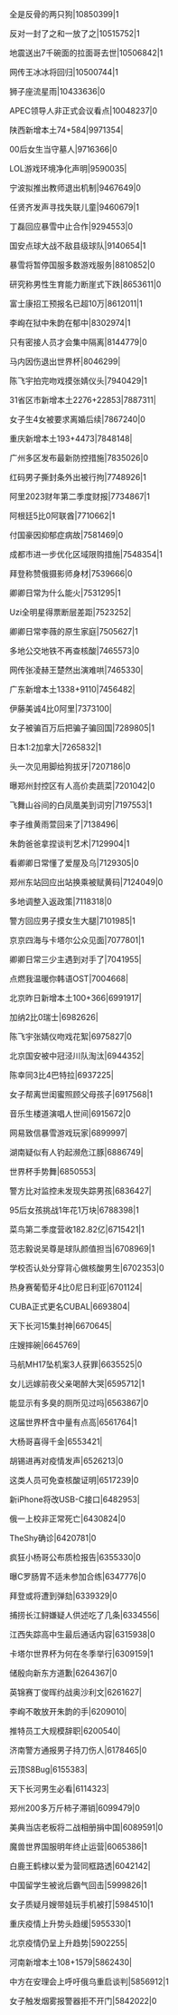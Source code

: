全是反骨的两只狗|10850399|1

反对一封了之和一放了之|10515752|1

地震送出7千碗面的拉面哥去世|10506842|1

网传王冰冰将回归|10500744|1

狮子座流星雨|10433636|0

APEC领导人非正式会议看点|10048237|0

陕西新增本土74+584|9971354|

00后女生当守墓人|9716366|0

LOL游戏环境净化声明|9590035|

宁波拟推出教师退出机制|9467649|0

任贤齐发声寻找失联儿童|9460679|1

丁磊回应暴雪中止合作|9294553|0

国安点球大战不敌县级球队|9140654|1

暴雪将暂停国服多数游戏服务|8810852|0

研究称男性生育能力断崖式下跌|8653611|0

富士康招工预报名已超10万|8612011|1

李峋在狱中朱韵在郁中|8302974|1

只有密接人员才会集中隔离|8144779|0

马内因伤退出世界杯|8046299|

陈飞宇拍完吻戏摸张婧仪头|7940429|1

31省区市新增本土2276+22853|7887311|

女子生4女被要求离婚后续|7867240|0

重庆新增本土193+4473|7848148|

广州多区发布最新防控措施|7835026|0

红码男子撕封条外出被行拘|7748926|1

阿里2023财年第二季度财报|7734867|1

阿根廷5比0阿联酋|7710662|1

付国豪因抑郁症病故|7581469|0

成都市进一步优化区域限购措施|7548354|1

拜登称赞俄摄影师身材|7539666|0

卿卿日常为什么能火|7531295|1

Uzi全明星得票断层差距|7523252|

卿卿日常李薇的原生家庭|7505627|1

多地公交地铁不再查核酸|7465573|0

网传张凌赫王楚然出演难哄|7465330|

广东新增本土1338+9110|7456482|

伊藤美诚4比0阿里|7373100|

女子被骗百万后把骗子骗回国|7289805|1

日本1:2加拿大|7265832|1

头一次见用脚给狗拔牙|7207186|0

曝郑州封控区有人高价卖蔬菜|7201042|0

飞舞山谷间的白凤凰美到词穷|7197553|1

李子维黄雨萱回来了|7138496|

朱韵爸爸拿捏谈判艺术|7129904|1

看卿卿日常懂了爱屋及乌|7129305|0

郑州东站回应出站换乘被赋黄码|7124049|0

多地调整入返政策|7118318|0

警方回应男子摸女生大腿|7101985|1

京京四海与卡塔尔公众见面|7077801|1

卿卿日常三少主遇到对手了|7041955|

点燃我温暖你韩语OST|7004668|

北京昨日新增本土100+366|6991917|

加纳2比0瑞士|6982626|

陈飞宇张婧仪吻戏花絮|6975827|0

北京国安被中冠泾川队淘汰|6944352|

陈幸同3比4巴特拉|6937225|

女子帮离世闺蜜照顾父母孩子|6917568|1

音乐生楼道演唱人世间|6915672|0

网易致信暴雪游戏玩家|6899997|

湖南疑似有人钓起濒危江豚|6886749|

世界杯手势舞|6850553|

警方比对监控未发现失踪男孩|6836427|

95后女孩挑战1年花1万块|6788398|1

菜鸟第二季度营收182.82亿|6715421|1

范志毅说吴尊是球队颜值担当|6708969|1

学校否认处分穿背心做核酸男生|6702353|0

热身赛葡萄牙4比0尼日利亚|6701124|

CUBA正式更名CUBAL|6693804|

天下长河15集封神|6670645|

庄嫂摔碗|6645769|

马航MH17坠机案3人获罪|6635525|0

女儿远嫁前夜父亲喝醉大哭|6595712|1

能显示有多臭的厕所见过吗|6563867|0

这届世界杯含中量有点高|6561764|1

大杨哥喜得千金|6553421|

胡锡进再对疫情发声|6526213|0

这类人员可免查核酸证明|6517239|0

新iPhone将改USB-C接口|6482953|

俄一上校非正常死亡|6430824|0

TheShy确诊|6420781|0

疯狂小杨哥公布质检报告|6355330|0

曝C罗肠胃不适未参加合练|6347776|0

拜登或将遭到弹劾|6339329|0

捕捞长江鲟嫌疑人供述吃了几条|6334556|

江西失踪高中生最后通话内容|6315938|0

卡塔尔世界杯为何在冬季举行|6309159|1

储殷向新东方道歉|6264367|0

英锦赛丁俊晖约战奥沙利文|6261627|

李峋不敢放开朱韵的手|6209010|

推特员工大规模辞职|6200540|

济南警方通报男子持刀伤人|6178465|0

云顶S8Bug|6155383|

天下长河男生必看|6114323|

郑州200多万斤柿子滞销|6099479|0

美典当店老板将二战相册捐中国|6089591|0

魔兽世界国服明年终止运营|6065386|1

白鹿王鹤棣以爱为营同框路透|6042142|

中国留学生被讹后霸气回击|5999826|1

女子质疑月嫂带娃玩手机被打|5984510|1

重庆疫情上升势头趋缓|5955330|1

北京疫情仍呈上升趋势|5902255|

河南新增本土108+1579|5862430|

中方在安理会上呼吁俄乌重启谈判|5856912|1

女子触发烟雾报警器拒不开门|5842022|0

